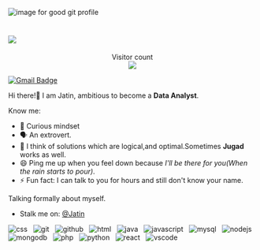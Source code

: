 ![image for good git profile](https://user-images.githubusercontent.com/50818578/130353887-25a0e484-04a9-42b5-84b1-fc246465851b.jpg)

<h1 align="left">
   <img src="https://readme-typing-svg.herokuapp.com/?lines=Hello+There!+🤙;Nice+to+see+you+here!&size=35&color=ffffff&vCenter=true">
</h1>


<p align="center"> 
  Visitor count<br>
  <img src="![Visitor Count](https://profile-counter.glitch.me/JatinSaraf/count.svg)" />
</p>

<!-- [![Linkedin Badge](https://img.shields.io/badge/-Jatin_Saraf-blue?style=for-the-badge&logo=Linkedin&logoColor=white&link=https://www.linkedin.com/in/jatin-saraf/)](https://www.linkedin.com/in/jatin-saraf/) -->
[![Gmail Badge](https://img.shields.io/badge/-JatinSaraf001@gmail.com-c14438?style=for-the-badge&logo=Gmail&logoColor=white&link=mailto:JatinSaraf001@gmail.com)](mailto:JatinSaraf001@gmail.com)
<!-- [![Instagram Badge](https://img.shields.io/badge/guruu_009-E4405F?style=for-the-badge&logo=instagram&logoColor=white&link=https://www.instagram.com/lk_gr8/)](https://www.instagram.com/guruu_009/) -->
<!-- # Hi there! -->


Hi there!👋 I am Jatin, ambitious to become a **Data Analyst**.

Know me:
- 🔭 Curious mindset
- 🗣️ An extrovert. 
- 🤔 I think of solutions which are logical,and optimal.Sometimes **Jugad** works as well.
- 😄 Ping me up when you feel down because *I'll be there for you(When the rain starts to pour)*.
- ⚡ Fun fact: I can talk to you for hours and still don't know your name.

Talking formally about myself.

- Stalk me on: [@Jatin](https://www.linkedin.com/in/jatin-saraf/)

![css](https://user-images.githubusercontent.com/50818578/130458614-81341ef9-ec8d-47fa-88a5-4f7c9df4c6f1.png) &nbsp;
![git](https://user-images.githubusercontent.com/50818578/130458651-fcec4b50-e0c1-4550-974a-213d82023c0e.png) &nbsp;
![github](https://user-images.githubusercontent.com/50818578/130458668-071fe91e-e4fb-4859-a65b-ac939d8e6439.png) &nbsp;
![html](https://user-images.githubusercontent.com/50818578/130458678-3d08154c-82f9-4918-8aec-445a0afbf88e.png) &nbsp;
![java](https://user-images.githubusercontent.com/50818578/130458684-51e91bd2-b617-4406-abb4-719d674d7199.png) &nbsp;
![javascript](https://user-images.githubusercontent.com/50818578/130458687-9a135c0a-7648-482a-87f1-2629e78fa1d8.png) &nbsp;
![mysql](https://user-images.githubusercontent.com/50818578/130458703-cb88090a-bd6c-496e-a609-7d9c53918236.png) &nbsp;
![nodejs](https://user-images.githubusercontent.com/50818578/130458705-dff76199-70e7-450f-b99b-0592fab82dce.png) &nbsp;
![mongodb](https://user-images.githubusercontent.com/50818578/130458710-7b01af92-2a91-42ca-8dfa-48654dd0543d.png) &nbsp;
![php](https://user-images.githubusercontent.com/50818578/130458715-4af5447c-976c-47cb-81de-cae884b419ec.png) &nbsp;
![python](https://user-images.githubusercontent.com/50818578/130458724-6033f403-3ed8-4872-9a71-6b9c0b7eea45.png) &nbsp;
![react](https://user-images.githubusercontent.com/50818578/130458728-5baec2ec-40f8-49ae-82ba-b3b78c3a1516.png) &nbsp;
![vscode](https://user-images.githubusercontent.com/50818578/130458744-bdef2828-7866-4d70-8467-1a6ff3726bb5.png)



